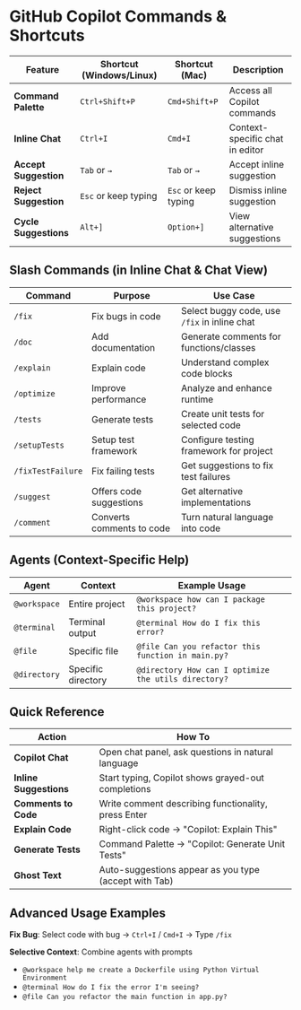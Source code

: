 # GitHub Copilot Commands & Shortcuts

| Feature               | Shortcut (Windows/Linux) | Shortcut (Mac)       | Description                     |
| --------------------- | ------------------------ | -------------------- | ------------------------------- |
| **Command Palette**   | `Ctrl+Shift+P`           | `Cmd+Shift+P`        | Access all Copilot commands     |
| **Inline Chat**       | `Ctrl+I`                 | `Cmd+I`              | Context-specific chat in editor |
| **Accept Suggestion** | `Tab` or `→`             | `Tab` or `→`         | Accept inline suggestion        |
| **Reject Suggestion** | `Esc` or keep typing     | `Esc` or keep typing | Dismiss inline suggestion       |
| **Cycle Suggestions** | `Alt+]`                  | `Option+]`           | View alternative suggestions    |

## Slash Commands (in Inline Chat & Chat View)

| Command           | Purpose                   | Use Case                                     |
| ----------------- | ------------------------- | -------------------------------------------- |
| `/fix`            | Fix bugs in code          | Select buggy code, use `/fix` in inline chat |
| `/doc`            | Add documentation         | Generate comments for functions/classes      |
| `/explain`        | Explain code              | Understand complex code blocks               |
| `/optimize`       | Improve performance       | Analyze and enhance runtime                  |
| `/tests`          | Generate tests            | Create unit tests for selected code          |
| `/setupTests`     | Setup test framework      | Configure testing framework for project      |
| `/fixTestFailure` | Fix failing tests         | Get suggestions to fix test failures         |
| `/suggest`        | Offers code suggestions   | Get alternative implementations              |
| `/comment`        | Converts comments to code | Turn natural language into code              |

## Agents (Context-Specific Help)

| Agent        | Context            | Example Usage                                        |
| ------------ | ------------------ | ---------------------------------------------------- |
| `@workspace` | Entire project     | `@workspace how can I package this project?`         |
| `@terminal`  | Terminal output    | `@terminal How do I fix this error?`                 |
| `@file`      | Specific file      | `@file Can you refactor this function in main.py?`   |
| `@directory` | Specific directory | `@directory How can I optimize the utils directory?` |

## Quick Reference

| Action                 | How To                                                |
| ---------------------- | ----------------------------------------------------- |
| **Copilot Chat**       | Open chat panel, ask questions in natural language    |
| **Inline Suggestions** | Start typing, Copilot shows grayed-out completions    |
| **Comments to Code**   | Write comment describing functionality, press Enter   |
| **Explain Code**       | Right-click code → "Copilot: Explain This"            |
| **Generate Tests**     | Command Palette → "Copilot: Generate Unit Tests"      |
| **Ghost Text**         | Auto-suggestions appear as you type (accept with Tab) |

## Advanced Usage Examples

**Fix Bug**: Select code with bug → `Ctrl+I` / `Cmd+I` → Type `/fix`

**Selective Context**: Combine agents with prompts

- `@workspace help me create a Dockerfile using Python Virtual Environment`
- `@terminal How do I fix the error I'm seeing?`
- `@file Can you refactor the main function in app.py?`
